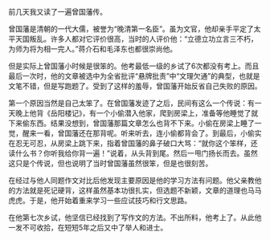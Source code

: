 前几天我又读了一遍曾国藩传。

曾国藩是清朝的一代大儒，被誉为“晚清第一名臣”。虽为文官，他却亲手平定了太平天国叛乱。许多人都对它评价很高，当时的人评价他：“立德立功立言三不朽，为师为将为相一完人。”蒋介石和毛泽东也都很崇尚他。

但是实际上曾国藩小时候是很笨的。他考最低一级的乡试了6次都没有考上。而且最后一次时，他的文章被选中为全省批评“悬牌批责”中“文理欠通”的典型，也就是文笔不错，但是写跑题了。受到了这样的羞辱，曾国藩开始反省自己失败的原因。

第一个原因当然是自己太笨了。在曾国藩发迹了之后，民间有这么一个传说：有一天晚上他背《岳阳楼记》，有一个小偷潜入他家，爬到房梁上，准备等他睡觉了就下来偷东西。结果没想到，曾国藩那篇文章怎么也背不下来。小偷在房梁上睡了一觉，醒来一看，曾国藩还在那背呢。听来听去，连小偷都背会了。到最后，小偷实在忍无可忍，从房梁上跳下来，指着曾国藩的鼻子破口大骂：“就你这个笨样，还读什么书？你听我给你背一遍！”说着，从头背到尾。然后一甩门扬长而去。虽然这只是个传说，但也说明了当时曾国藩虽然很笨，但是也很刻苦。

在经过与他人同题作文对比后他发现主要原因是他的学习方法有问题。他父亲教他的方法就是死记硬背，这样虽然基本功很扎实，但选题不新颖，文章的道理也马马虎虎。于是，他开始着重来学习一些应试技巧和行文思路。

在他第七次乡试，他坚信已经找到了写作文的方法。不出所料，他考上了。从此他一发不可收拾，在短短5年之后又中了举人和进士。


